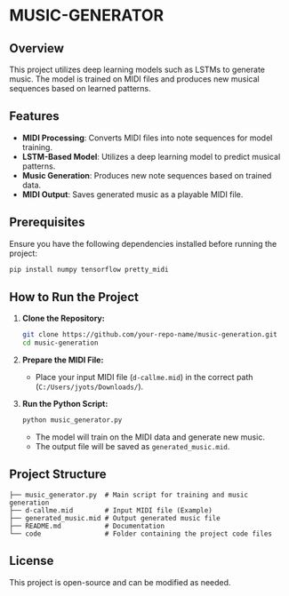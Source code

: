 # MUSIC-GENERATOR

## Overview
This project utilizes deep learning models such as LSTMs to generate music. The model is trained on MIDI files and produces new musical sequences based on learned patterns.

## Features
- **MIDI Processing**: Converts MIDI files into note sequences for model training.
- **LSTM-Based Model**: Utilizes a deep learning model to predict musical patterns.
- **Music Generation**: Produces new note sequences based on trained data.
- **MIDI Output**: Saves generated music as a playable MIDI file.

## Prerequisites
Ensure you have the following dependencies installed before running the project:
```sh
pip install numpy tensorflow pretty_midi
```

## How to Run the Project
1. **Clone the Repository:**
   ```sh
   git clone https://github.com/your-repo-name/music-generation.git
   cd music-generation
   ```
2. **Prepare the MIDI File:**
   - Place your input MIDI file (`d-callme.mid`) in the correct path (`C:/Users/jyots/Downloads/`).

3. **Run the Python Script:**
   ```sh
   python music_generator.py
   ```
   - The model will train on the MIDI data and generate new music.
   - The output file will be saved as `generated_music.mid`.

## Project Structure
```
├── music_generator.py  # Main script for training and music generation
├── d-callme.mid        # Input MIDI file (Example)
├── generated_music.mid # Output generated music file
├── README.md           # Documentation
└── code                # Folder containing the project code files
```

## License
This project is open-source and can be modified as needed.
